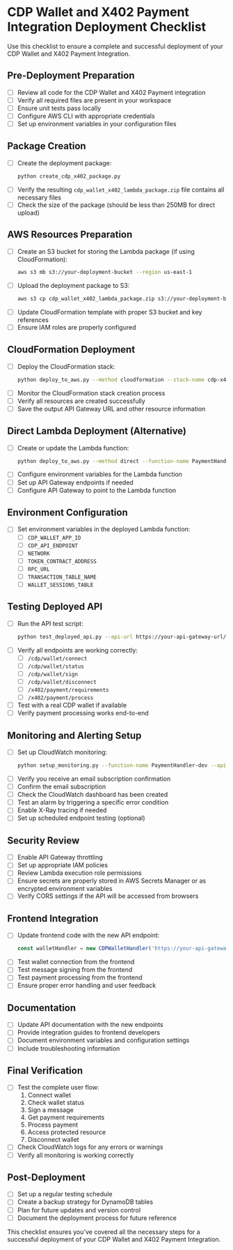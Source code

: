# CDP Wallet and X402 Payment Integration Deployment Checklist

Use this checklist to ensure a complete and successful deployment of your CDP Wallet and X402 Payment Integration.

## Pre-Deployment Preparation

- [ ] Review all code for the CDP Wallet and X402 Payment integration
- [ ] Verify all required files are present in your workspace
- [ ] Ensure unit tests pass locally
- [ ] Configure AWS CLI with appropriate credentials
- [ ] Set up environment variables in your configuration files

## Package Creation

- [ ] Create the deployment package:
  ```bash
  python create_cdp_x402_package.py
  ```
- [ ] Verify the resulting `cdp_wallet_x402_lambda_package.zip` file contains all necessary files
- [ ] Check the size of the package (should be less than 250MB for direct upload)

## AWS Resources Preparation

- [ ] Create an S3 bucket for storing the Lambda package (if using CloudFormation):
  ```bash
  aws s3 mb s3://your-deployment-bucket --region us-east-1
  ```
- [ ] Upload the deployment package to S3:
  ```bash
  aws s3 cp cdp_wallet_x402_lambda_package.zip s3://your-deployment-bucket/
  ```
- [ ] Update CloudFormation template with proper S3 bucket and key references
- [ ] Ensure IAM roles are properly configured

## CloudFormation Deployment

- [ ] Deploy the CloudFormation stack:
  ```bash
  python deploy_to_aws.py --method cloudformation --stack-name cdp-x402-payment-stack --s3-bucket your-deployment-bucket
  ```
- [ ] Monitor the CloudFormation stack creation process
- [ ] Verify all resources are created successfully
- [ ] Save the output API Gateway URL and other resource information

## Direct Lambda Deployment (Alternative)

- [ ] Create or update the Lambda function:
  ```bash
  python deploy_to_aws.py --method direct --function-name PaymentHandler-dev --role-arn <your-role-arn>
  ```
- [ ] Configure environment variables for the Lambda function
- [ ] Set up API Gateway endpoints if needed
- [ ] Configure API Gateway to point to the Lambda function

## Environment Configuration

- [ ] Set environment variables in the deployed Lambda function:
  - [ ] `CDP_WALLET_APP_ID`
  - [ ] `CDP_API_ENDPOINT`
  - [ ] `NETWORK`
  - [ ] `TOKEN_CONTRACT_ADDRESS`
  - [ ] `RPC_URL`
  - [ ] `TRANSACTION_TABLE_NAME`
  - [ ] `WALLET_SESSIONS_TABLE`

## Testing Deployed API

- [ ] Run the API test script:
  ```bash
  python test_deployed_api.py --api-url https://your-api-gateway-url/dev
  ```
- [ ] Verify all endpoints are working correctly:
  - [ ] `/cdp/wallet/connect`
  - [ ] `/cdp/wallet/status`
  - [ ] `/cdp/wallet/sign`
  - [ ] `/cdp/wallet/disconnect`
  - [ ] `/x402/payment/requirements`
  - [ ] `/x402/payment/process`
- [ ] Test with a real CDP wallet if available
- [ ] Verify payment processing works end-to-end

## Monitoring and Alerting Setup

- [ ] Set up CloudWatch monitoring:
  ```bash
  python setup_monitoring.py --function-name PaymentHandler-dev --api-name nft-payment-api-dev --email your@email.com
  ```
- [ ] Verify you receive an email subscription confirmation
- [ ] Confirm the email subscription
- [ ] Check the CloudWatch dashboard has been created
- [ ] Test an alarm by triggering a specific error condition
- [ ] Enable X-Ray tracing if needed
- [ ] Set up scheduled endpoint testing (optional)

## Security Review

- [ ] Enable API Gateway throttling
- [ ] Set up appropriate IAM policies
- [ ] Review Lambda execution role permissions
- [ ] Ensure secrets are properly stored in AWS Secrets Manager or as encrypted environment variables
- [ ] Verify CORS settings if the API will be accessed from browsers

## Frontend Integration

- [ ] Update frontend code with the new API endpoint:
  ```javascript
  const walletHandler = new CDPWalletHandler('https://your-api-gateway-url/dev');
  ```
- [ ] Test wallet connection from the frontend
- [ ] Test message signing from the frontend
- [ ] Test payment processing from the frontend
- [ ] Ensure proper error handling and user feedback

## Documentation

- [ ] Update API documentation with the new endpoints
- [ ] Provide integration guides to frontend developers
- [ ] Document environment variables and configuration settings
- [ ] Include troubleshooting information

## Final Verification

- [ ] Test the complete user flow:
  1. Connect wallet
  2. Check wallet status
  3. Sign a message
  4. Get payment requirements
  5. Process payment
  6. Access protected resource
  7. Disconnect wallet
- [ ] Check CloudWatch logs for any errors or warnings
- [ ] Verify all monitoring is working correctly

## Post-Deployment

- [ ] Set up a regular testing schedule
- [ ] Create a backup strategy for DynamoDB tables
- [ ] Plan for future updates and version control
- [ ] Document the deployment process for future reference

This checklist ensures you've covered all the necessary steps for a successful deployment of your CDP Wallet and X402 Payment Integration.
